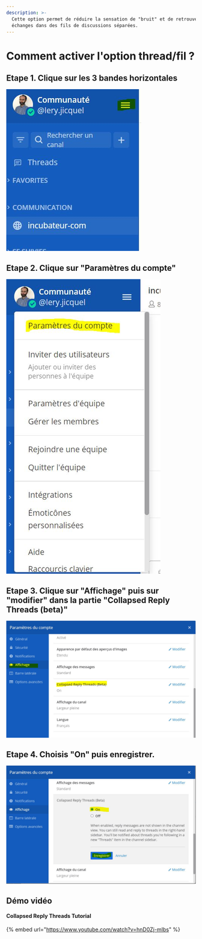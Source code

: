```yaml
---
description: >-
  Cette option permet de réduire la sensation de "bruit" et de retrouver les
  échanges dans des fils de discussions séparées.
---
```


# Comment activer l'option thread/fil ?

## Etape 1. Clique sur les 3 bandes horizontales

![](../../../../.gitbook/assets/capture-1.jpg)



## Etape 2. **Clique sur "Paramètres du compte"**

![](../../../../.gitbook/assets/capture2.jpg)

## **Etape 3. Clique sur "Affichage" puis sur "modifier" dans la partie "Collapsed Reply Threads (beta)"**

![](../../../../.gitbook/assets/capture-3.jpg)

## **Etape 4. Choisis "On" puis enregistrer.**

![](../../../../.gitbook/assets/capture-4.jpg)

## Démo vidéo

#### Collapsed Reply Threads Tutorial

{% embed url="https://www.youtube.com/watch?v=hnD0Zj-mIbs" %}
